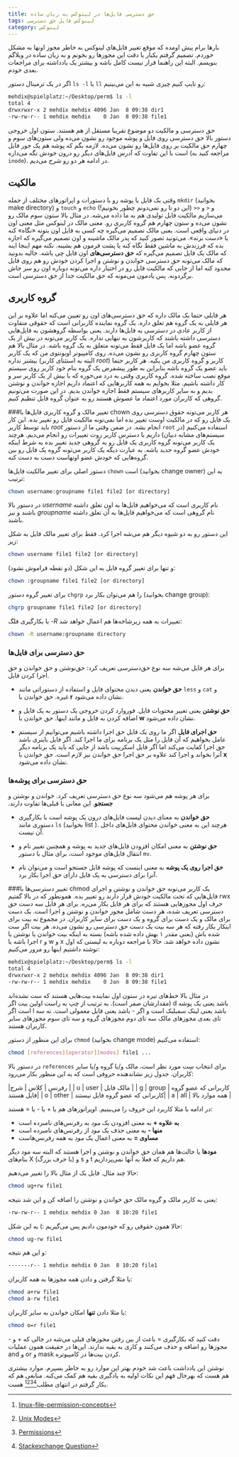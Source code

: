 ```yaml
---
title: حق دسترسی فایل‌ها در لینوکس به زبان ساده
tags: لینوکس فایل حق دسترسی
category: لینوکس
---
```

بارها برام پیش اومده که موقع تغییر فایل‌های لینوکس به خاطر مجوز اونها به مشکل خوردم. تصمیم گرفتم یکبار با دقت این مجوزها رو بخونم و به زبان ساده در وبلاگم بنویسم. البته این راهنما قرار نیست کامل باشه و بیشتر یک یادداشته برای مراجعات بعدی خودم.

اگر در یک ترمینال دستور `ls -l` یا `ll` رو تایپ کنیم چیزی شبیه به این می‌بینیم:

~~~bash
mehdix@spielplatz:~/Desktop/perm$ ls -l
total 4
drwxrwxr-x 2 mehdix mehdix 4096 Jan  8 09:38 dir1
-rw-rw-r-- 1 mehdix mehdix    0 Jan  8 09:38 file1
~~~

حق دسترسی و مالکیت دو موضوع تقریبا مستقل از هم هستند. ستون اول خروجی دستور بالا حق دسترسی روی فایل و پوشه موجود رو نشون می‌ده ولی ستون‌های سوم و چهارم حق مالکیت بر روی فایل‌ها رو نشون می‌ده. لازمه بگم که پوشه هم یک جور فایل است با این تفاوت که آدرس فایل‌های دیگر رو درون خودش نگه می‌داره (مراجعه کنید به `inode`). در ادامه هر دو رو شرح می‌دیم.


## مالکیت
وقتی یک فایل یا پوشه رو با دستورات و اپراتورهای مختلف از جمله `mkdir`  (بخوانید make directory) و `touch` و `echo` و `<` و `<<`  (این دو تا رو نمی‌دونم چطور بخونیم!) می‌سازیم مالکیت فایل تولیدی هم به ما داده می‌شه. در مثال بالا ستون سوم مالک رو نشون می‌ده و ستون چهارم هم گروه کاربری رو. معنی مالک در لینوکس مثل معنی اون در دنیای واقعی است. یعنی مالک تصمیم می‌گیره چه کسی به فایل اون بتونه «نگاه» کنه یا «دست بزنه». می‌تونید تصور کنید که پدر مالک ماشینه و اون تصمیم می‌گیره که اجازه بده که فرزندش به ماشین فقط نگاه کنه یا پشت فرمون هم بشینه.
نکته مهم اینجا اینه که مالک یک فایل تصمیم می‌گیره که **حق دسترسی‌های**‌ اون فایل چی باشه. جالبه بدونید که مالک می‌تونه حق دسترسی خواندن و نوشتن و اجرا کردن خودش رو هم روی فایل محدود کنه اما از جایی که مالکیت فایل رو در اختیار داره می‌تونه دوباره اون رو سر جاش برگردونه.
پس یادمون می‌مونه که حق مالکیت جدا از حق دسترسی است.


## گروه کاربری
هر فایلی حتما یک مالک داره که حق دسترسی‌های اون رو تعیین می‌کنه اما علاوه بر این هر فایلی به یک گروه هم تعلق داره. یک گروه نماینده کاربرانی است که حقوقی متفاوت از کاربر عادی در دسترسی به فایل‌ها دارند. یعنی بواسطه گروهشون به فایل‌هایی دسترسی داشته باشند که کاربرشون به تنهایی نداره. یک کاربر می‌تونه در بیش از یک گروه عضو باشه اما یک فایل فقط می‌تونه متعلق به یک گروه باشه. 
در مثال بالا هم ستون چهارم گروه کاربری رو نشون می‌ده. روی کامپیوتر اوبونتوی من که یک کاربر بیشتر نداره (البته به استثنای کاربر *root*) کاربر و گروه کاربری من یکیه. هر کاربر حتما باید عضو یک گروه باشه بنابراین به طور پیشفرض یک گروه بنام خود کاربر روی سیستم موقع نصب ساخته شده.
گروه کاربری وقتی به درد می‌خوره که با بیش از یک کاربر سر و کار داشته باشیم. مثلا بخوایم به همه کاربرهایی که اعتماد داریم اجازه خواندن و نوشتن بدیم و به سایر کاربرهای سیستم فقط اجازه خواندن بدیم. در این صورت می‌تونیم گروهی که کاربران مورد اعتماد ما عضوش هستند رو به عنوان گروه فایل تنظیم کنیم.


###تغییر مالک و گروه کاربری فایل‌ها با chown
هر کاربر می‌تونه حقوق دسترسی روی یک فایل رو که در مالکیت اوست تغییر بده اما نمی‌تونه مالکیت فایل رو تغییر بده. این کار باید توسط کاربر *root* انجام بشه. در ضمن وقتی ما از دستور `root` استفاده می‌کنیم (در سیستم‌های مشابه دبیان) داریم با دسترس کاربر روت تغییرات رو انجام می‌دیم.
هرچند یک کاربر می‌تونه گروه کاربری یک فایل رو به گروهی جدید تغییر بده به شرط اینکه خودش عضو گروه جدید باشه. به عبارت دیگه یک کاربر می‌تونه گروه یک فایل رو بین گروه‌هایی که خودش عضو اونهاست دست به دست کنه.

دستور اصلی برای تغییر مالکیت فایل‌ها `chown` است (بخوانید change owner) به این ترتیب:

~~~bash
chown username:groupname file1 file2 [or directory]
~~~

در دستور بالا *username* نام کاربری است که می‌خواهیم فایل‌ها به اون تعلق داشته باشند و نیز *groupname* نام گروهی است که می‌خواهیم فایل‌ها به آن تعلق داشته باشند.

این دستور رو به دو شیوه دیگر هم می‌شه اجرا کرد. فقط برای تغییر مالک فایل به شکل زیر:

~~~bash
chown username file1 file2 [or directory]
~~~

و تنها برای تغییر گروه فایل به این شکل (دو نقطه فراموش نشود):

~~~bash
chown :groupname file1 file2 [or directory]
~~~

برای تغییر گروه دستور `chgrp` را هم می‌توان بکار برد (بخوانید change group):

~~~bash
chgrp groupname file1 file2 [or directory]
~~~

با بکارگیری فلگ *-R* تغییرات به همه زیرشاخه‌ها هم اعمال خواهد شد:

~~~bash
chown -R username:groupname directory
~~~

### حق دسترسی‌ برای فایل‌ها
برای هر فایل می‌شه سه نوع حق‌دسترسی تعریف کرد: حق‌نوشتن و حق خواندن و حق اجرا کردن فایل.

* **حق خواندن** یعنی دیدن محتوای فایل و استفاده از دستوراتی مانند `less` و `cat` و غیره. حق خواندن با **r** نشان داده می‌شود.

* **حق نوشتن** یعنی تغییر محتویات فایل. فوروارد کردن خروجی یک دستور به یک فایل و اضافه کردن به فایل و مانند اینها. حق خواندن با **w** نشان داده می‌شود.

* **حق اجرای فایل** اگر ما روی یک فایل حق اجرا داشته باشیم می‌توانیم از سیستم عامل بخواهیم که آن فایل را مثل یک برنامه برای ما اجرا کند. اگر فایل باینری باشد حق اجرا کفایت می‌کند اما اگر فایل اسکریپت باشد از جایی که باید یک برنامه دیگر آنرا بخواند و اجرا کند علاوه بر حق اجرا حق خواندن نیز لازم است. حق خواندن با **x** نشان داده می‌شود.


### حق دسترسی برای پوشه‌ها
برای هر پوشه هم می‌شود سه نوع حق دسترسی تعریف کرد. خواندن و نوشتن و ‫**جستجو**. این معانی با قبلی‌ها تفاوت دارند.

* **حق خواندن** به معنای دیدن لیست فایل‌های درون یک پوشه است با بکارگیری دستوری مانند `ls` (بخوانید list ). هرچند این به معنی خواندن محتوای فایل‌های داخل آن نیست.

* **حق نوشتن** به معنی امکان افزودن‌ فایل‌های جدید به پوشه و همچنین تغییر نام و انتقال فایل‌های موجود است، برای مثال با دستور `mv`.

* **حق اجرا روی یک پوشه** به معنی اینست که پوشه قابل جستجو است و می‌توان نام آنرا برای دسترسی به یک فایل دارای حق اجرا بکار برد.

###تغییر دسترسی‌ها با chmod
یک کاربر می‌تونه حق خواندن و نوشتن و اجرای فایل‌هایی که تحت مالکیت خودش قرار دارند رو تغییر بده. همونطور که در بالا گفتیم rwx حرف اول مجوزهایی هستند که برای هر فایل بکار می‌ره. برای هر فایل سه دست حق دسترسی تعریف شده، هر دست شامل مجوز خواندن و نوشتن و اجرا است. یک دست برای مالک و یک دست برای گروه و یک دست برای سایر کاربران. در مجموع نه بیت برای اینکار بکار رفته که هر سه بیت یک دست حق دسترسی رو نشون می‌ده. هر بیت اگر ست شده باش (یعنی مقدر ۱ بهش داده شده باشه) بسته به اینکه بیت خواندن یا نوشتن یا اجرا باشه با r و w و x نشون داده خواهد شد. حالا با مراجعه دوباره به لیستی که اول نوشته داشتیم اینها رو مرور می‌کنیم:

~~~bash
mehdix@spielplatz:~/Desktop/perm$ ls -l
total 4
drwxrwxr-x 2 mehdix mehdix 4096 Jan  8 09:38 dir1
-rw-rw-r-- 1 mehdix mehdix    0 Jan  8 09:38 file1
~~~

در مثال بالا خط‌های تیره در ستون اول نماینده بیت‌هایی هستند که ست نشده‌اند (مقدارشان صفر است). به ترتیب از چپ به راست اولین بیت اگر d باشد یعنی یک پوشه است اگر l باشد یعنی لینک سمبلیک است و اگر - باشد یعنی فایل معمولی است. نه سه تای بعدی مجوزهای مالک سه تای دوم مجوزهای گروه و سه تای سوم مجوزهای سایر کاربران هستند.

 برای این منظور از دستور `chmod` ‏‎(بخوانید change mode) استفاده می‌کنیم:

~~~bash
chmod [references][operator][modes] file1 ...
~~~

در دستور بالا `references` برای انتخاب سِت مورد نظر است، مالک و/یا گروه و/یا سایر کاربران. جدول زیر نشاندهنده حروفی است که به این منظور بکار می‌رود:

|رفرنس	| کلاس           | شرح  |
| u     | user	| مالک فایل |
| g     | group	| کاربرانی که عضو گروه فایل هستند|
| o	| other	| کاربرانی که عضو گروه فایل نیستند|
| a	| all	| همه موارد بالا  |

در ادامه با مثلا کاربرد این حروف را می‌بینیم. اوپراتورهای هم یا + یا - یا = هستند:
* **به علاوه +** به معنی افزودن یک ‫*مود* به رفرنس‌های نامبرده است
* **منها -** به معنی حذف یک *مود* از رفرنس‌های نامبرده است
* **مساوی =** به معنی اعمال یک *مود* به همه رفرنس‌هاست

**مودها** یا حالت‌ها هم همان حق خواندن و نوشتن و اجرا هستند که البته سه مود دیگر بنام‌های X (با حرف بزرگ) و s و t هم داریم که فعلا به آنها نمی‌پردازیم.

حالا چند مثال. فایل یک از مثال بالا را تغییر می‌دهیم:

~~~bash
chmod ug+rw file1
~~~

یعنی به کاربر مالک و گروه مالک حق خواندن و نوشتن را اضافه کن و این شد نتیجه:

~~~bash
-rw-rw-r-- 1 mehdix mehdix 0 Jan  8 10:20 file1
~~~

حالا همون حقوقی رو که خودمون دادیم پس می‌گیریم :) به این شکل:

~~~bash
chmod ug-rw file1
~~~

و این هم نتیجه:

~~~bash
-------r-- 1 mehdix mehdix 0 Jan  8 10:20 file1
~~~

یا مثلا گرفتن و دادن همه مجوزها به همه کاربران:

~~~bash
chmod a+rw file1
chmod a-rw file1
~~~

یا مثلا دادن **تنها** امکان خواندن به سایر کاربران:

~~~bash
chmod o=r file1
~~~

دقت کنید که بکارگیری = باعث از بین رفتن مجوزهای قبلی می‌شه در حالی که + و - مجوزها رو اضافه و حذف می‌کنند و کاری به بقیه ندارند. این‌ها در حقیقت همون عملیات and و or و mask کردن بیت‌ها در کامپیوتره.

نوشتن این یادداشت باعث شد خودم بهتر این موارد رو به خاطر بسپرم. موارد بیشتری هم هست که بهرحال فهم این نکات اولیه به یادگیری بقیه هم کمک می‌کنه. منابعی هم که بکار گرفتم در انتهای مطلب[^1][^2][^3][^4] هست.

[^1]: ‏[linux-file-permission-concepts](http://www.rackspace.com/knowledge_center/article/linux-file-permission-concepts)

[^2]: ‏[Unix Modes](https://en.wikipedia.org/wiki/Modes_(Unix))

[^3]: ‏[Permissions](http://www.grymoire.com/Unix/Permissions.html#toc-uh-0)

[^4]: ‏[Stackexchange Question](http://unix.stackexchange.com/a/140944/87940)


